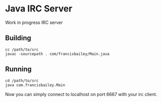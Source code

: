# Java IRC Server
Work in progress IRC server

## Building

```
cc /path/to/src
javac -sourcepath . com/francisbailey/Main.java
```

## Running

```
cd /path/to/src
java com.francisbailey.Main
```

Now you can simply connect to localhost on port 6667 with your irc client.
